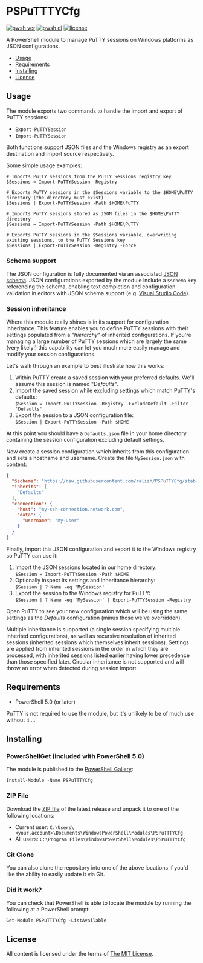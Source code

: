 PSPuTTTYCfg
===========

[![pwsh ver](https://img.shields.io/powershellgallery/v/PSPuTTTYCfg)](https://www.powershellgallery.com/packages/PSPuTTTYCfg)
[![pwsh dl](https://img.shields.io/powershellgallery/dt/PSPuTTTYCfg)](https://www.powershellgallery.com/packages/PSPuTTTYCfg)
[![license](https://img.shields.io/github/license/ralish/PSPuTTTYCfg)](https://choosealicense.com/licenses/mit/)

A PowerShell module to manage PuTTY sessions on Windows platforms as JSON configurations.

- [Usage](#usage)
- [Requirements](#requirements)
- [Installing](#installing)
- [License](#license)

Usage
-----

The module exports two commands to handle the import and export of PuTTY sessions:

- `Export-PuTTYSession`
- `Import-PuTTYSession`

Both functions support JSON files and the Windows registry as an export destination and import source respectively.

Some simple usage examples:

```posh
# Imports PuTTY sessions from the PuTTY Sessions registry key
$Sessions = Import-PuTTYSession -Registry

# Exports PuTTY sessions in the $Sessions variable to the $HOME\PuTTY directory (the directory must exist)
$Sessions | Export-PuTTYSession -Path $HOME\PuTTY

# Imports PuTTY sessions stored as JSON files in the $HOME\PuTTY directory
$Sessions = Import-PuTTYSession -Path $HOME\PuTTY

# Exports PuTTY sessions in the $Sessions variable, overwriting existing sessions, to the PuTTY Sessions key
$Sessions | Export-PuTTYSession -Registry -Force
```

### Schema support

The JSON configuration is fully documented via an associated [JSON schema](schemas/session.jsonc). JSON configurations exported by the module include a `$schema` key referencing the schema, enabling text completion and configuration validation in editors with JSON schema support (e.g. [Visual Studio Code](https://code.visualstudio.com/)).

### Session inheritance

Where this module really shines is in its support for configuration inheritance. This feature enables you to define PuTTY sessions with their settings populated from a "*hierarchy*" of inherited configurations. If you're managing a large number of PuTTY sessions which are largely the same (very likely!) this capability can let you much more easily manage and modify your session configurations.

Let's walk through an example to best illustrate how this works:

1. Within PuTTY create a saved session with your preferred defaults. We'll assume this session is named "*Defaults*".
2. Import the saved session while excluding settings which match PuTTY's defaults:  
   `$Session = Import-PuTTYSession -Registry -ExcludeDefault -Filter 'Defaults'`
3. Export the session to a JSON configuration file:  
   `$Session | Export-PuTTYSession -Path $HOME`

At this point you should have a `Defaults.json` file in your home directory containing the session configuration excluding default settings.

Now create a session configuration which inherits from this configuration and sets a hostname and username. Create the file `MySession.json` with content:

```json
{
  "$schema": "https://raw.githubusercontent.com/ralish/PSPuTTYCfg/stable/schemas/session.jsonc",
  "inherits": [
    "Defaults"
  ],
  "connection": {
    "host": "my-ssh-connection.network.com",
    "data": {
      "username": "my-user"
    }
  }
}
```

Finally, import this JSON configuration and export it to the Windows registry so PuTTY can use it:

1. Import the JSON sessions located in our home directory:  
   `$Session = Import-PuTTYSession -Path $HOME`
2. Optionally inspect its settings and inheritance hierarchy:  
   `$Session | ? Name -eq 'MySession'`
3. Export the session to the Windows registry for PuTTY:  
   `$Session | ? Name -eq 'MySession' | Export-PuTTYSession -Registry`

Open PuTTY to see your new configuration which will be using the same settings as the *Defaults* configuration (minus those we've overridden).

Multiple inheritance is supported (a single session specifying multiple inherited configurations), as well as recursive resolution of inherited sessions (inherited sessions which themselves inherit sessions). Settings are applied from inherited sessions in the order in which they are processed, with inherited sessions listed earlier having lower precedence than those specified later. Circular inheritance is not supported and will throw an error when detected during session import.

Requirements
------------

- PowerShell 5.0 (or later)

PuTTY is not required to use the module, but it's unlikely to be of much use without it ...

Installing
----------

### PowerShellGet (included with PowerShell 5.0)

The module is published to the [PowerShell Gallery](https://www.powershellgallery.com/packages/PSPuTTTYCfg):

```posh
Install-Module -Name PSPuTTTYCfg
```

### ZIP File

Download the [ZIP file](https://github.com/ralish/PSPuTTTYCfg/archive/stable.zip) of the latest release and unpack it to one of the following locations:

- Current user: `C:\Users\<your.account>\Documents\WindowsPowerShell\Modules\PSPuTTTYCfg`
- All users: `C:\Program Files\WindowsPowerShell\Modules\PSPuTTTYCfg`

### Git Clone

You can also clone the repository into one of the above locations if you'd like the ability to easily update it via Git.

### Did it work?

You can check that PowerShell is able to locate the module by running the following at a PowerShell prompt:

```posh
Get-Module PSPuTTTYCfg -ListAvailable
```

License
-------

All content is licensed under the terms of [The MIT License](LICENSE).
